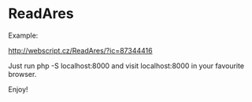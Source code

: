 # ReadAres

Example:

http://webscript.cz/ReadAres/?ic=87344416

Just run php -S localhost:8000 and visit localhost:8000 in your favourite browser.

Enjoy!
